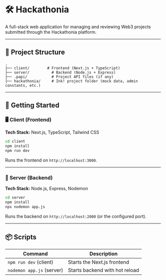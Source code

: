 # 🛠️ Hackathonia

A full-stack web application for managing and reviewing Web3 projects submitted through the Hackathonia platform.

---

## 🧱 Project Structure

```
.
├── client/        # Frontend (Next.js + TypeScript)
├── server/          # Backend (Node.js + Express)
├── .papi/           # Project API files (if any)
├── hackathonia/     # Ink! project folder (mock data, admin constants, etc.)
```

---

## 🚀 Getting Started

### 🖥️ Client (Frontend)

**Tech Stack:** Next.js, TypeScript, Tailwind CSS

```bash
cd client
npm install
npm run dev
```

Runs the frontend on `http://localhost:3000`.

---

### 🔌 Server (Backend)

**Tech Stack:** Node.js, Express, Nodemon

```bash
cd server
npm install
npx nodemon app.js
```

Runs the backend on `http://localhost:2000` (or the configured port).

---

## 📦 Scripts

| Command                   | Description                  |
|---------------------------|------------------------------|
| `npm run dev` (client)    | Starts the Next.js frontend  |
| `nodemon app.js` (server) | Starts backend with hot reload |

